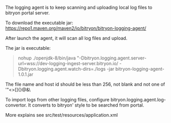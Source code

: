The logging agent is to keep scanning and uploading local log files to bitryon portal server.

To download the executable jar: https://repo1.maven.org/maven2/io/bitryon/bitryon-logging-agent/

After launch the agent, it will scan all log files and upload.

The jar is executable: 
> nohup ./openjdk-8/bin/java "-Dbitryon.logging.agent.server-url=wss://dev-logging-ingest-server.bitryon.io/ -Dbitryon.logging.agent.watch-dirs=./logs -jar bitryon-logging-agent-1.0.1.jar

The file name and host id should be less than 256, not blank and not one of '"<>[]{}@&\

To import logs from other logging files, configure bitryon.logging.agent.log-convertor. It converts to bitryon' style to be searched from portal.
    
More explains see src/test/resources/application.xml